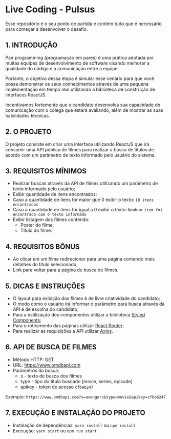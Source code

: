 # Live Coding - Pulsus

Esse repositório é o seu ponto de partida e contém tudo que é necessário para começar a desenvolver o desafio.


## 1. INTRODUÇÃO

Pair programming (programação em pares) é uma prática adotada por muitas equipes de desenvolvimento de software visando melhorar a qualidade do código e a comunicação entre a equipe.

Portanto, o objetivo dessa etapa é simular esse cenário para que você possa demonstrar os seus conhecimentos através de uma pequena implementação em tempo real utilizando a biblioteca de construção de interfaces ReactJS.

Incentivamos fortemente que o candidato desenvolva sua capacidade de comunicação com o colega que estará avaliando, além de mostrar as suas habilidades técnicas.

## 2. O PROJETO

O projeto consiste em criar uma interface utilizando ReactJS que irá consumir uma API pública de filmes para realizar a busca de títulos de acordo com um parâmetro de texto informado pelo usuário do sistema.


## 3. REQUISITOS MÍNIMOS


- Realizar buscas através da API de filmes utilizando um parâmetro de texto informado pelo usuário;
- Exibir quantidade de itens encontrados:
- Caso a quantidade de itens for maior que 0 exibir o texto: `10 itens encontrados`
- Caso a quantidade de itens for igual a 0 exibir o texto: `Nenhum item foi encontrado com o texto informado`
- Exibir listagem dos filmes contendo:
  - Poster do filme;
  - Título do filme.


## 4. REQUISITOS BÔNUS


- Ao clicar em um filme redirecionar para uma página contendo mais detalhes do título selecionado;
- Link para voltar para a página de busca de filmes.


## 5. DICAS E INSTRUÇÕES


- O layout para exibição dos filmes é de livre criatividade do candidato;
- O modo como o usuário irá informar o parâmetro para busca através da API é de escolha do candidato;
- Para a estilização dos componentes utilizar a biblioteca [Styled Components](https://styled-components.com/);
- Para o roteamento das páginas utilizar [React Router](https://v5.reactrouter.com/web/guides/quick-start);
- Para realizar as requisições a API utilizar [Axios](https://axios-http.com/docs/intro).


## 6. API DE BUSCA DE FILMES

- Método HTTP: GET
- URL: https://www.omdbapi.com
- Parâmetros da busca:
  - s - texto de busca dos filmes
  - type - tipo do título buscado [movie, series, episode]
  - apikey - token de acesso `cfbeb247`

Exemplo: `https://www.omdbapi.com?s=avengers&type=movie&apikey=cfbeb247`

## 7. EXECUÇÃO E INSTALAÇÃO DO PROJETO

- Instalação de dependências: `yarn install` ou `npm install`
- Execução: `yarn start` ou `npm run start`
